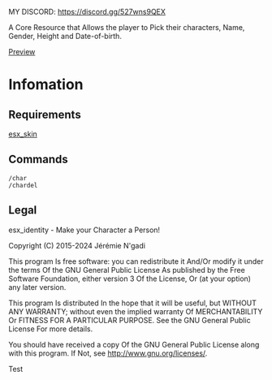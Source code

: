 MY DISCORD: https://discord.gg/527wns9QEX

A Core Resource that Allows the player to Pick their characters, Name, Gender, Height and Date-of-birth.

[Preview](https://r2.fivemanage.com/Dl2ze8Tfti5DROeJXVyQ6/video/2025-03-2903-14-38.mp4)

# Infomation

## Requirements

[esx_skin](./../esx_skin/README.md)

## Commands

```
/char
/chardel
```

## Legal

esx_identity - Make your Character a Person!

Copyright (C) 2015-2024 Jérémie N'gadi

This program Is free software: you can redistribute it And/Or modify it under the terms Of the GNU General Public License As published by the Free Software Foundation, either version 3 Of the License, Or (at your option) any later version.

This program Is distributed In the hope that it will be useful, but WITHOUT ANY WARRANTY; without even the implied warranty Of MERCHANTABILITY Or FITNESS FOR A PARTICULAR PURPOSE. See the GNU General Public License For more details.

You should have received a copy Of the GNU General Public License along with this program. If Not, see <http://www.gnu.org/licenses/>.

Test
